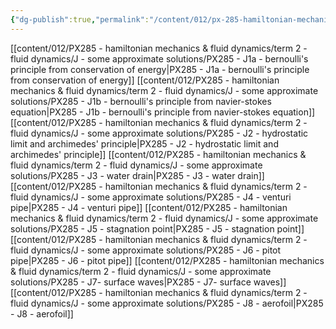 ```yaml
---
{"dg-publish":true,"permalink":"/content/012/px-285-hamiltonian-mechanics-and-fluid-dynamics/term-2-fluid-dynamics/j-some-approximate-solutions/j-some-approximate-solutions/","noteIcon":"1","created":"2025-01-31T16:14:44.381+00:00","updated":"2025-06-01T14:05:09.505+01:00"}
---
```


[[content/012/PX285 - hamiltonian mechanics & fluid dynamics/term 2 - fluid dynamics/J - some approximate solutions/PX285 - J1a - bernoulli's principle from conservation of energy\|PX285 - J1a - bernoulli's principle from conservation of energy]]
[[content/012/PX285 - hamiltonian mechanics & fluid dynamics/term 2 - fluid dynamics/J - some approximate solutions/PX285 - J1b - bernoulli's principle from navier-stokes equation\|PX285 - J1b - bernoulli's principle from navier-stokes equation]]
[[content/012/PX285 - hamiltonian mechanics & fluid dynamics/term 2 - fluid dynamics/J - some approximate solutions/PX285 - J2 - hydrostatic limit and archimedes' principle\|PX285 - J2 - hydrostatic limit and archimedes' principle]]
[[content/012/PX285 - hamiltonian mechanics & fluid dynamics/term 2 - fluid dynamics/J - some approximate solutions/PX285 - J3 - water drain\|PX285 - J3 - water drain]]
[[content/012/PX285 - hamiltonian mechanics & fluid dynamics/term 2 - fluid dynamics/J - some approximate solutions/PX285 - J4 - venturi pipe\|PX285 - J4 - venturi pipe]]
[[content/012/PX285 - hamiltonian mechanics & fluid dynamics/term 2 - fluid dynamics/J - some approximate solutions/PX285 - J5 - stagnation point\|PX285 - J5 - stagnation point]]
[[content/012/PX285 - hamiltonian mechanics & fluid dynamics/term 2 - fluid dynamics/J - some approximate solutions/PX285 - J6 - pitot pipe\|PX285 - J6 - pitot pipe]]
[[content/012/PX285 - hamiltonian mechanics & fluid dynamics/term 2 - fluid dynamics/J - some approximate solutions/PX285 - J7- surface waves\|PX285 - J7- surface waves]]
[[content/012/PX285 - hamiltonian mechanics & fluid dynamics/term 2 - fluid dynamics/J - some approximate solutions/PX285 - J8 - aerofoil\|PX285 - J8 - aerofoil]]

